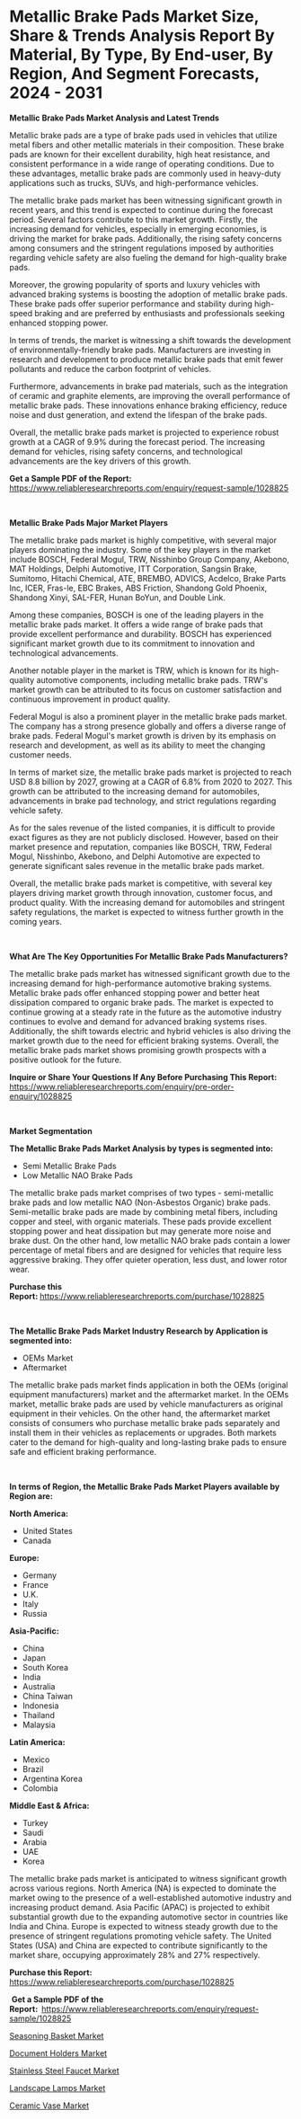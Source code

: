 <p><h1>Metallic Brake Pads Market Size, Share & Trends Analysis Report By Material, By Type, By End-user, By Region, And Segment Forecasts, 2024 - 2031</h1></p><p><strong>Metallic Brake Pads Market Analysis and Latest Trends</strong></p>
<p><p>Metallic brake pads are a type of brake pads used in vehicles that utilize metal fibers and other metallic materials in their composition. These brake pads are known for their excellent durability, high heat resistance, and consistent performance in a wide range of operating conditions. Due to these advantages, metallic brake pads are commonly used in heavy-duty applications such as trucks, SUVs, and high-performance vehicles.</p><p>The metallic brake pads market has been witnessing significant growth in recent years, and this trend is expected to continue during the forecast period. Several factors contribute to this market growth. Firstly, the increasing demand for vehicles, especially in emerging economies, is driving the market for brake pads. Additionally, the rising safety concerns among consumers and the stringent regulations imposed by authorities regarding vehicle safety are also fueling the demand for high-quality brake pads.</p><p>Moreover, the growing popularity of sports and luxury vehicles with advanced braking systems is boosting the adoption of metallic brake pads. These brake pads offer superior performance and stability during high-speed braking and are preferred by enthusiasts and professionals seeking enhanced stopping power.</p><p>In terms of trends, the market is witnessing a shift towards the development of environmentally-friendly brake pads. Manufacturers are investing in research and development to produce metallic brake pads that emit fewer pollutants and reduce the carbon footprint of vehicles.</p><p>Furthermore, advancements in brake pad materials, such as the integration of ceramic and graphite elements, are improving the overall performance of metallic brake pads. These innovations enhance braking efficiency, reduce noise and dust generation, and extend the lifespan of the brake pads.</p><p>Overall, the metallic brake pads market is projected to experience robust growth at a CAGR of 9.9% during the forecast period. The increasing demand for vehicles, rising safety concerns, and technological advancements are the key drivers of this growth.</p></p>
<p><strong>Get a Sample PDF of the Report:&nbsp;</strong> <a href="https://www.reliableresearchreports.com/enquiry/request-sample/1028825">https://www.reliableresearchreports.com/enquiry/request-sample/1028825</a></p>
<p>&nbsp;</p>
<p><strong>Metallic Brake Pads Major Market Players</strong></p>
<p><p>The metallic brake pads market is highly competitive, with several major players dominating the industry. Some of the key players in the market include BOSCH, Federal Mogul, TRW, Nisshinbo Group Company, Akebono, MAT Holdings, Delphi Automotive, ITT Corporation, Sangsin Brake, Sumitomo, Hitachi Chemical, ATE, BREMBO, ADVICS, Acdelco, Brake Parts Inc, ICER, Fras-le, EBC Brakes, ABS Friction, Shandong Gold Phoenix, Shandong Xinyi, SAL-FER, Hunan BoYun, and Double Link.</p><p>Among these companies, BOSCH is one of the leading players in the metallic brake pads market. It offers a wide range of brake pads that provide excellent performance and durability. BOSCH has experienced significant market growth due to its commitment to innovation and technological advancements.</p><p>Another notable player in the market is TRW, which is known for its high-quality automotive components, including metallic brake pads. TRW's market growth can be attributed to its focus on customer satisfaction and continuous improvement in product quality.</p><p>Federal Mogul is also a prominent player in the metallic brake pads market. The company has a strong presence globally and offers a diverse range of brake pads. Federal Mogul's market growth is driven by its emphasis on research and development, as well as its ability to meet the changing customer needs.</p><p>In terms of market size, the metallic brake pads market is projected to reach USD 8.8 billion by 2027, growing at a CAGR of 6.8% from 2020 to 2027. This growth can be attributed to the increasing demand for automobiles, advancements in brake pad technology, and strict regulations regarding vehicle safety.</p><p>As for the sales revenue of the listed companies, it is difficult to provide exact figures as they are not publicly disclosed. However, based on their market presence and reputation, companies like BOSCH, TRW, Federal Mogul, Nisshinbo, Akebono, and Delphi Automotive are expected to generate significant sales revenue in the metallic brake pads market.</p><p>Overall, the metallic brake pads market is competitive, with several key players driving market growth through innovation, customer focus, and product quality. With the increasing demand for automobiles and stringent safety regulations, the market is expected to witness further growth in the coming years.</p></p>
<p>&nbsp;</p>
<p><strong>What Are The Key Opportunities For Metallic Brake Pads Manufacturers?</strong></p>
<p><p>The metallic brake pads market has witnessed significant growth due to the increasing demand for high-performance automotive braking systems. Metallic brake pads offer enhanced stopping power and better heat dissipation compared to organic brake pads. The market is expected to continue growing at a steady rate in the future as the automotive industry continues to evolve and demand for advanced braking systems rises. Additionally, the shift towards electric and hybrid vehicles is also driving the market growth due to the need for efficient braking systems. Overall, the metallic brake pads market shows promising growth prospects with a positive outlook for the future.</p></p>
<p><strong>Inquire or Share Your Questions If Any Before Purchasing This Report:</strong> <a href="https://www.reliableresearchreports.com/enquiry/pre-order-enquiry/1028825">https://www.reliableresearchreports.com/enquiry/pre-order-enquiry/1028825</a></p>
<p>&nbsp;</p>
<p><strong>Market Segmentation</strong></p>
<p><strong>The Metallic Brake Pads Market Analysis by types is segmented into:</strong></p>
<p><ul><li>Semi Metallic Brake Pads</li><li>Low Metallic NAO Brake Pads</li></ul></p>
<p><p>The metallic brake pads market comprises of two types - semi-metallic brake pads and low metallic NAO (Non-Asbestos Organic) brake pads. Semi-metallic brake pads are made by combining metal fibers, including copper and steel, with organic materials. These pads provide excellent stopping power and heat dissipation but may generate more noise and brake dust. On the other hand, low metallic NAO brake pads contain a lower percentage of metal fibers and are designed for vehicles that require less aggressive braking. They offer quieter operation, less dust, and lower rotor wear.</p></p>
<p><strong>Purchase this Report:&nbsp;</strong><a href="https://www.reliableresearchreports.com/purchase/1028825">https://www.reliableresearchreports.com/purchase/1028825</a></p>
<p>&nbsp;</p>
<p><strong>The Metallic Brake Pads Market Industry Research by Application is segmented into:</strong></p>
<p><ul><li>OEMs Market</li><li>Aftermarket</li></ul></p>
<p><p>The metallic brake pads market finds application in both the OEMs (original equipment manufacturers) market and the aftermarket market. In the OEMs market, metallic brake pads are used by vehicle manufacturers as original equipment in their vehicles. On the other hand, the aftermarket market consists of consumers who purchase metallic brake pads separately and install them in their vehicles as replacements or upgrades. Both markets cater to the demand for high-quality and long-lasting brake pads to ensure safe and efficient braking performance.</p></p>
<p>&nbsp;</p>
<p><strong>In terms of Region, the Metallic Brake Pads Market Players available by Region are:</strong></p>
<p>
    <p> <strong> North America: </strong>
        <ul>
            <li>United States</li>
            <li>Canada</li>
        </ul>
        </p> 
    <p> <strong> Europe: </strong>
        <ul>
            <li>Germany</li>
            <li>France</li>
            <li>U.K.</li>
            <li>Italy</li>
            <li>Russia</li>
        </ul>
        </p> 
    <p> <strong> Asia-Pacific: </strong>
        <ul>
            <li>China</li>
            <li>Japan</li>
            <li>South Korea</li>
            <li>India</li>
            <li>Australia</li>
            <li>China Taiwan</li>
            <li>Indonesia</li>
            <li>Thailand</li>
            <li>Malaysia</li>
        </ul>
        </p> 
    <p> <strong> Latin America: </strong>
        <ul>
            <li>Mexico</li>
            <li>Brazil</li>
            <li>Argentina Korea</li>
            <li>Colombia</li>
        </ul>
        </p> 
    <p> <strong> Middle East & Africa: </strong>
        <ul>
            <li>Turkey</li>
            <li>Saudi</li>
            <li>Arabia</li>
            <li>UAE</li>
            <li>Korea</li>
        </ul>
    </p>
    </p>
<p><p>The metallic brake pads market is anticipated to witness significant growth across various regions. North America (NA) is expected to dominate the market owing to the presence of a well-established automotive industry and increasing product demand. Asia Pacific (APAC) is projected to exhibit substantial growth due to the expanding automotive sector in countries like India and China. Europe is expected to witness steady growth due to the presence of stringent regulations promoting vehicle safety. The United States (USA) and China are expected to contribute significantly to the market share, occupying approximately 28% and 27% respectively.</p></p>
<p><strong>Purchase this Report: </strong><a href="https://www.reliableresearchreports.com/purchase/1028825">https://www.reliableresearchreports.com/purchase/1028825</a></p>
<p>&nbsp;<strong>Get a Sample PDF of the Report:&nbsp;&nbsp;</strong><a href="https://www.reliableresearchreports.com/enquiry/request-sample/1028825">https://www.reliableresearchreports.com/enquiry/request-sample/1028825</a></p>
<p><strong></strong></p>
<p><p><a href="https://medium.com/p/ff9904f1dd81/edit">Seasoning Basket Market</a></p><p><a href="https://medium.com/p/1028e26e6466/edit">Document Holders Market</a></p><p><a href="https://medium.com/@madelynhowe_34212/stainless-steel-faucet-market-exploring-market-share-market-trends-and-future-growth-2f5e1d8569e5">Stainless Steel Faucet Market</a></p><p><a href="https://medium.com/@madelynhowe_34212/landscape-lamps-market-outlook-industry-overview-and-forecast-2024-to-2031-0a8789fab8b6">Landscape Lamps Market</a></p><p><a href="https://medium.com/@madelynhowe_34212/decoding-ceramic-vase-market-metrics-market-share-trends-and-growth-patterns-6e34707e40e0">Ceramic Vase Market</a></p></p>